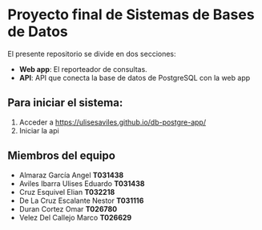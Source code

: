 # Proyecto final de Sistemas de Bases de Datos
El presente repositorio se divide en dos secciones:
* **Web app**: El reporteador de consultas.
* **API**: API que conecta la base de datos de PostgreSQL con la web app

## Para iniciar el sistema:
1. Acceder a  https://ulisesaviles.github.io/db-postgre-app/
2. Iniciar la api

## Miembros del equipo
* Almaraz García Angel **T031438**
* Aviles Ibarra Ulises Eduardo **T031438**
* Cruz Esquivel Elian **T032218**
* De La Cruz Escalante Nestor **T031116**
* Duran Cortez Omar **T026780**
* Velez Del Callejo Marco **T026629**
